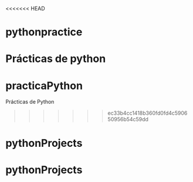 <<<<<<< HEAD
# pythonpractice
Prácticas de python
=======
# practicaPython
Prácticas de Python
>>>>>>> ec33b4cc1418b360fd0fd4c590650956b54c59dd
# pythonProjects
# pythonProjects

